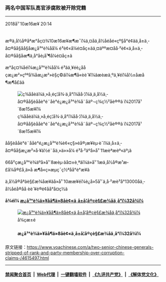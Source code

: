 ### 两名中国军队高官涉腐败被开除党籍
------------------------

<div class="published">
 <span class="date" title="ä¸­å½æ¶é´">
  <time datetime="2018-10-16T20:14:33+08:00">
   2018å¹´10æ16æ¥ 20:14
  </time>
 </span>
</div>
<br/>
<div class="wsw">
 <p>
  æ®ä¸­å½å®åªæ°åç¤¾10æ16æ¥æ¶æ¯ï¼ä¸¤åä¸­å½åéåé«çº§å°é¢ãä¸­å±ä¸­å¤®åå§åå§åæ¿å³°è¾åå¼ é³è¢«å¼é¤åç±ãä¸¤äººæ­¤åå·²è¢«ä¸­å±ä¸­å¤®åå§åæ¶ä¸å°åè¡å¹¶å¼é¤åç±ã
 </p>
 <p>
  æ°åç¤¾åéï¼æ¿å³°è¾åå¼ é³âä¸¥éè¿ååçæ¿æ²»çºªå¾åæ¿æ²»è§ç©âï¼æ¶å«èè´¥ï¼âæèæä¸ºä¸¥éï¼å½±åæå¶æ¶å£âã
 </p>
 <div class="wsw__embed">
  <figure class="media-image js-media-expand">
   <div class="img-wrap">
    <div class="thumb">
     <img alt="ç¾ååèä¼ä¸»å¸­éç¦å¾·ä¸å°ï¼åå·¦ï¼ä¸ä¸­å½ä¸­å¤®åå§èååè°é¨åè°é¿æ¿å³°è¾å¨åäº¬ç­¾ç½²åè®®ã ï¼2017å¹´8æ15æ¥ï¼" src="https://gdb.voanews.com/A3FE292C-CDC0-482B-BD1D-62FF9D9F43D3_cx0_cy6_cw100_w250_r1_s.jpg"/>
    </div>
    <span class="ico ico-fullscreen ico--media-expand ico--rounded">
    </span>
   </div>
   <figcaption>
    <span class="caption">
     ç¾ååèä¼ä¸»å¸­éç¦å¾·ä¸å°ï¼åå·¦ï¼ä¸ä¸­å½ä¸­å¤®åå§èååè°é¨åè°é¿æ¿å³°è¾å¨åäº¬ç­¾ç½²åè®®ã ï¼2017å¹´8æ15æ¥ï¼
    </span>
   </figcaption>
  </figure>
 </div>
 <p>
  åå§èååè°é¨ååè°é¿æ¿å³°è¾è¢«ç§»éå®¡æ¥èµ·è¯ï¼ä¸­å±ä¸­å¤®åå§æ¿æ²»å·¥ä½é¨åä¸»ä»»å¼ é³å·²äºå»å¹´11æèªæèº«äº¡ã
 </p>
 <p>
  66å²çæ¿å³°è¾äºå»å¹´8æèµ·âå¤±è¸ªâï¼ä»å¹´1æä¸­å½å®æ¹æ­£å¼å®£å¸ä»å æ¶å«ç»æµç¯ç½ªåå°è°æ¥ã
 </p>
 <p>
  ä¸­å½å®åªãè§£æ¾åæ¥ãå»å¹´10ææ¥éï¼è¿å»5å¹´ä¸­å·²æè³å°13000åä¸­å½åéå®åå èè´¥é®é¢åå°å¤ç½ã
 </p>
 <p>
  <strong>
   å¾éï¼
   <a class="wsw__a" href="https://www.voachinese.com/a/4203979.html">
    <span class="title">
     æ¿å³°è¾ä»¥åå¶ä»8åè¢«ä¸­å±å¦å®çè§£æ¾åä¸å°ï¼32å¾ï¼
    </span>
   </a>
  </strong>
 </p>
 <div class="wsw__embed">
  <figure class="media-gallery-embed overlay-wrap js-media-expand" data-lbox-gallery="true" data-lbox-gallery-url="/a/4203979.html">
   <a href="https://www.voachinese.com/a/4203979.html" title="æ¿å³°è¾ä»¥åå¶ä»8åè¢«ä¸­å±å¦å®çè§£æ¾åä¸å°ï¼32å¾ï¼">
    <div class="img-wrap">
     <div class="thumb thumb16_9">
      <img alt="æ¿å³°è¾ä»¥åå¶ä»8åè¢«ä¸­å±å¦å®çè§£æ¾åä¸å°ï¼32å¾ï¼" src="https://gdb.voanews.com/0222BDFF-53C4-4258-9B40-B998A88125F7_w250_r1_s.jpg"/>
     </div>
     <span class="ico ico-gallery ico--media-type ico--xl">
     </span>
     <span class="ico ico-gallery ico--media-expand ico--rounded">
     </span>
    </div>
   </a>
   <figcaption class="d-flex flex-wrap overlay-content">
    <span class="label label--media label--inverted m-l-sm">
     å¾çæ±é
    </span>
    <h4 class="title title--media title--inverted m-l-sm">
     æ¿å³°è¾ä»¥åå¶ä»8åè¢«ä¸­å±å¦å®çè§£æ¾åä¸å°ï¼32å¾ï¼
    </h4>
   </figcaption>
   <div>
    <div data-lbox-gallery-item-src="https://gdb.voanews.com/0222BDFF-53C4-4258-9B40-B998A88125F7_w1024_q10_s.jpg" data-lbox-gallery-item-title="2013å¹´4æ22æ¥ï¼ä¸­å½åéæ»åè°é¿æ¿å³°è¾å¨å½é²é¨çåªä½è§é¢ä¼ä¸è®²è¯ã2018å¹´10æ6æ¥ä¼ æ¥æ¶æ¯ï¼ä¸­å±ä¸­å¤®åå§å¼é¤äºæ¿å³°è¾çåç±ï¼åäºæ£å¯æºå³å¯¹æ¿å³°è¾æ¡ä¾¦æ¥ç»ç»ï¼ç§»éå®¡æ¥èµ·è¯ãæ­¤åï¼ä¸­å¤®åå§å·²å¼é¤æ¿å³°è¾åç±ï¼åæ¶å¶ä¸å°åè¡ãä¸­å½å®åªãè§£æ¾åæ¥ã2017å¹´10ææ¥éï¼è¿å»5å¹´ä¸­å·²æè³å°13000åä¸­å½åéå®åå èè´¥åå°å¤ç½ã">
    </div>
    <div data-lbox-gallery-item-src="https://gdb.voanews.com/FCDE427C-5685-4C93-931B-BADCA235405E_w1024_q10_s.jpg" data-lbox-gallery-item-title="2014å¹´1æ13æ¥ï¼ä¸­å½åéæ»æ¿æ²»é¨ä¸»ä»»å¼ é³å¨åäº¬åºå¸­ä¼è®®ã2018å¹´10æ16æ¥æ°åç¤¾æ¥éï¼ä¸­å±ä¸­å¤®åå§å¼é¤å¼ é³åç±ï¼ä¾çºªä¾æ³è¿½ç¼´æ¶æ¡è´¢ç©ãæ­¤åï¼ä¸­å¤®åå§å·²å³å®å¼é¤å¼ é³åç±ï¼åæ¶å¶ä¸å°åè¡ã2016å¹´1æï¼ä»æä»»æ°ç»å»ºçä¸­å¤®åå§æ¿æ²»å·¥ä½é¨ä¸»ä»»ãåæ¥ä»è¢«è°æ¥ã2017å¹´11æ28æ¥ï¼æ°åç¤¾æ¥éï¼ ç»è°æ¥æ ¸å®ï¼å¼ é³ä¸¥éè¿çºªè¿æ³ï¼æ¶å«è¡è´¿åè´¿ãå·¨é¢è´¢äº§æ¥æºä¸æç¯ç½ªãç»ç»ç»å®æï¼å¼ é³æ¥åç»ç»è°è¯æé´ä¸ç´å¨å®¶å±ä½ã2017å¹´11æ23æ¥ä¸åï¼å¼ é³å¨å®¶ä¸­èªç¼¢æ­»äº¡ ã">
    </div>
    <div data-lbox-gallery-item-src="https://gdb.voanews.com/C8AC905C-F56C-4F4F-B632-9B9421B45F74_w1024_q10_s.jpg" data-lbox-gallery-item-title="2017å¹´3æ5æ¥ï¼ä¸­å±ä¸­å¤®åå§æ¿æ²»å·¥ä½é¨ä¸»ä»»å¼ é³ï¼ç¬¬äºæï¼å·¦ï¼ä¸ä¸­å±ä¸­å¤®åå§èååè°é¨åè°é¿æ¿å³°è¾ï¼ç¬¬äºæï¼å³ï¼å¨åäº¬äººå¤§ä¼å åå å¨å½äººå¤§ä¼è®®å¼å¹å¼ãä»ä»¬æ¾ä¸èµ·åå®ï¼ä¸èµ·åå®ï¼ä¸èµ·ä¸¢å®ï¼ç½ªåååå¬å¸ã2018å¹´1æ9æ¥æ°åç¤¾æ¥éï¼&amp;ldquo;æ¥åï¼ç»åä¸­å¤®æ¹åï¼ä¸­åäººæ°å±åå½ä¸­å¤®åäºå§åä¼å§åæ¿å³°è¾ï¼ä¸­å±ä¸­å¤®åäºå§åä¼åå§åãä¸­å¤®åå§èååè°é¨ååè°é¿ï¼å æ¶å«è¡è´¿ãåè´¿ç¯ç½ªï¼è¢«ç§»éåäºæ£å¯æºå³ä¾æ³å¤çã&amp;rdquo; ç±æ­¤æ¥çï¼å½æ¶ä»è¿æ²¡æè¢«å¼é¤ä»æåä¸ä¸ªå¬èååèãå½å±æ²¡æè¯´æ¯å¦å¼é¤äºä»çåç±ï¼èè¿å»å¯¹&amp;ldquo;å¤§èè&amp;rdquo;å¾å¾æ¯åå¼é¤åç±åå¬èåç§»éå¸æ³æºå³çã">
    </div>
    <div data-lbox-gallery-item-src="https://gdb.voanews.com/4FD3197E-75DB-4B3F-82D9-CA0173DC5D29_w1024_q10_s.jpg" data-lbox-gallery-item-title="2012å¹´11æ8æ¥ï¼å¨äººæ°å¤§ä¼å ä¸¾è¡çä¸­å±åå«å¤§å¼å¹å¼ä¸ï¼ç°ä¿®æä¸å°ä¸éå°å¹³çå¿å­éæ´æ¹äº¤è°ãè¿æ¯è¥¿æ¹ä¸å¤§éè®¯ç¤¾å¯ä¸çä¸å¼ ç°ä¿®æç§çãä¸­å½å½é²é¨ç½ç«2016å¹´7æ9æ¥è¡¨ç¤ºï¼ç©ºååæ¿å§ç°ä¿®æå æ¶å«ä¸¥éè¿çºªè¢«ç«æ¡å®¡æ¥ã2016å¹´9æ3æ¥ä¸­å½äººå¤§å¸¸å§ä¼å¬åå®£å¸ç»æ­¢ç°ä¿®æçäººå¤§ä»£è¡¨åäººå¤§å¤äºå§åä¼å¯ä¸»ä»»å§åèå¡ã">
    </div>
    <div data-lbox-gallery-item-src="https://gdb.voanews.com/29298492-9285-4CBA-A331-E6FF5D342D5C_w1024_q10_s.jpg" data-lbox-gallery-item-title="2014å¹´3æ10æ¥ï¼ä¸­å½æ­¦è­¦é¨éå¸ä»¤åçå»ºå¹³å¨åäº¬å¼ä¼ã2016å¹´11æ29æ¥ï¼ä¸­å½å½é²é¨æ°é»åè¨äººæ¨å®åè¯´ï¼çå»ºå¹³å æ¶å«åè´¿ç¯ç½ªï¼è¢«ä¸­å½åäºæ£å¯æºå³ç«æ¡ä¾¦æ¥ãçå»ºå¹³è¢«è®¤ä¸ºæ¯å·²ç»è½é©¬çåä¸­å±ä¸­å¤®æ¿æ³å§ä¹¦è®°å¨æ°¸åº·çäº²ä¿¡ãä»æä»»æ­¦è­¦é¨éå¸ä»¤åæ¶ï¼å¨æ°¸åº·æ¯ä»çç´æ¥ä¸å¸ãçå»ºå¹³ä¹æ¯ä¸­å±&amp;ldquo;åå«å¤§&amp;rdquo;åä¸­å½åè­¦ç³»ç»é¦ä½è½é©¬çç°å½¹ä¸å°ã">
    </div>
    <div data-lbox-gallery-item-src="https://gdb.voanews.com/A766667F-2A48-40E5-8F9A-B0AF5CED3CA8_w1024_q10_s.jpg" data-lbox-gallery-item-title="å¨ä¸­å±åä¹å¤§ä¹åï¼å¨åäº¬çãç ¥ç ºå¥è¿çäºå¹´ãå¤§åæå°±å±éï¼å±ç¤ºäºè¢«æ¥å¤çèè´¥é«å®çç§çï¼è¿è¯´è¿æé¤äºæ¿æ²»éæ£ã å¶ä¸­æå¨æ°¸åº·ï¼èçæ¥ãé­ä¼¯éãå¾æåãå­æ¿æåä»¤è®¡åï¼2017å¹´9æ28æ¥ï¼ãå¶ä¸­é­ä¼¯éåå¾æåå¨éå½¹åæ¯ä¸å°ãæ°äº¬æ¥æ¥éè¯´ï¼æ¿å³°è¾æ¶å¾æåãé­ä¼¯éæ¡ãä¸­å±åå«å¤§ä»¥æ¥ï¼æ ¹æ®å®æ¹å¬å¼æ¶æ¯ï¼ä¸­å±åéè³å°æ7åä¸å°è½é©¬ãä»ä»¬æ¯å¾æåãé­ä¼¯éãç°ä¿®æãçå»ºå¹³ãçåæãå¼ é³åæ¿å³°è¾ãèå¨è¿å»ï¼ä¹æé»æ°¸èåè°¢å¯æ²»ä¸¤ä¸ªä¸å°(ç§çå¨åé¢ï¼è¢«åå¥&amp;ldquo;æå½ªãæ±éåé©å½éå¢æ¡&amp;rdquo;16åä¸»ç¯ãæä»¥è¯´æ¿å³°è¾æ¯å·²ç»è¢«ä¸­å±å½å±å¬å¼å¦å®çç¬¬ä¹ä¸ªè§£æ¾åä¸å°ã">
    </div>
    <div data-lbox-gallery-item-src="https://gdb.voanews.com/32DB1423-A6D5-479B-AD15-F7C89E6D956D_w1024_q10_s.jpg" data-lbox-gallery-item-title='&lt;span class="caption caption--inverted"&gt;è¿å»çåææä»»å½é²å¤§å­¦æ ¡é¿åäººå¤§èå¡æ¶ä¸­å½äººå¤§ç½ä¸å³äºä»çä¿¡æ¯ã2017å¹´2æ23æ¥ï¼ä¸­å½äººå¤§å¸¸å§ä¼éè¿å³äºä¸ªå«ä»£è¡¨çæ¥åï¼ç»æ­¢å½é²å¤§å­¦åæ ¡é¿çåæçäººå¤§ä»£è¡¨èµæ ¼ã æ¥åæ¾ç¤ºï¼çåæå æ¶å«èå¡ç¯ç½ªï¼æåºè¾å»äººå¤§èå¡ã&lt;/span&gt; è¥¿æ¹ä¸å¤§éè®¯ç¤¾å¾çç½ç«æ²¡æçåæçç§çã&lt;/span&gt;'>
    </div>
    <div data-lbox-gallery-item-src="https://gdb.voanews.com/0EDA9177-3A99-47E4-B02A-83E088511ED8_w1024_q10_s.jpg" data-lbox-gallery-item-title="æ¾ç»æä»»ä¸­å½åéæ»åè°é¿çé»æ°¸èå¨1980å¹´11æ29æ¥æ¥åå®¡å¤ãå¨ä¸­å±äº1965å¹´åæ¶åè¡ä¹åï¼ä»æ¯ä¸å°ãä»è¢«çä½æå½ªç&amp;ldquo;åå¤§éå&amp;rdquo;ä¹é¦ï¼åæå½ªè¿ç´¯èå®å°ãå½å±åç»ç¾¤ä¼å­¦ä¹ çæ¹å¤æå½ªéå¢çèµæè¯´ï¼é»æ°¸èå¨æææ¶å¿µè¿ä¸é¦æ¹å¤ç§¦å§ççå¤è¯ï¼æ¾ç¤ºä»ææè°åãé£é¦è¯è¯´&amp;ldquo;ç«¹å¸çæ¶å¸ä¸èï¼å³æ²³ç©ºéç¥é¾å±ãåç°æªå·å±±ä¸ä¹±ï¼åé¡¹åæ¥ä¸è¯»ä¹¦ã&amp;rdquo; è°¢å¯æ²»æ¾ç»åæ¯æ³½ä¸æ¥åé»æ°¸èå¯¹å ä½å°åå¿µè¿æ­¤è¯ï¼æ¯æ³½ä¸é»ä¹æ ¼å¤è­¦è§ï¼ å¨åå·¡ä¸­è¯´ï¼&amp;ldquo;æå°±ä¸ç¸ä¿¡é»æ°¸èå°±è½ææ¥è§£æ¾åï¼è§£æ¾åå°±å¬ä»ä¸ä¸ªäººçï¼æäººè¯´ææ¯ç§¦å§çï¼å¸ææå¿«ç¹æ­»ï¼æ­»äºä»ä»¬å¥½ä¸å°åã&amp;rdquo;">
    </div>
    <div data-lbox-gallery-item-src="https://gdb.voanews.com/B5545747-9B6B-47F2-A725-0B0A23EBC6A6_w1024_q10_s.jpg" data-lbox-gallery-item-title="è°¢å¯æ²»ï¼å¨ä¸­å±äº1965å¹´åæ¶åè¡ä¹åï¼ä»æ¯ä¸å°ãä»å¨æé©æ¶å½è¿å¬å®é¨é¿ï¼å½å¡é¢å¯æ»çï¼åäº¬ååºç¬¬ä¸æ¿å§å¼åäº¬å«æåºç¬¬ä¸æ¿å§ãåäº¬å¸é©å½å§åä¼ä¸»ä»»ãä»å¨æé©ä¸­æ´äººå¤ªå¤èç§¯æ¨çæ·±ãä»å¨1972å¹´çäº¡ï¼1980å¹´è¢«å®ä¸ºæå½ªãæ±éåé©å½éå¢ä¸»ç¯ï¼å¼é¤ä¸­å±åç±ã">
    </div>
    <div data-lbox-gallery-item-src="https://gdb.voanews.com/CB85AE39-8B85-421B-9B93-1D7961F628A7_w1024_q10_s.jpg" data-lbox-gallery-item-title="2017å¹´8æ17æ¥ï¼å¨åäº¬äººæ°å¤§ä¼å ï¼ä¸­å½å½å®¶ä¸»å¸­ä¹ è¿å¹³åä¸­å¤®åå§èååè°é¨åè°é¿æ¿å³°è¾ç­å¾ä¼è§ç¾ååè°é¿èå¸­ä¼è®®ä¸»å¸­éç¦å¾·ãå å¤©åï¼ 8æ26æ¥ï¼æ°çä¸­å¤®åå§èååè°é¨åè°é¿æä½æä¼è§äºåå ç¬¬äºå±&amp;ldquo;é¿ä¸­å·´å¡&amp;rdquo;åå½åéåæåä½åè°æºå¶é«çº§é¢å¯¼äººä¼è®®çå·´åºæ¯å¦éååè°é¿å·´æ°ç¦ãä¸­å½å®æ¹å¨è¿ä¸ªæ¶æ¯éå¯¹å¬ä¼éé²äºæä½æåä»£æ¿å³°è¾ä¹äºï¼èæ²¡æä¸é¨ä¸ºæ­¤åæ¶æ¯ã">
    </div>
    <div data-lbox-gallery-item-src="https://gdb.voanews.com/186DF068-D63A-4C34-9F0C-68D78DFCE1FC_w1024_q10_s.jpg" data-lbox-gallery-item-title="2013å¹´4æ23æ¥ï¼å¨åäº¬äººæ°å¤§ä¼å ï¼ç¾å½åè°é¿èå¸­ä¼è®®ä¸»å¸­éæ®è¥¿åä¸­å½å½å®¶ä¸»å¸­ä¹ è¿å¹³åæ»åè°é¿æ¿å³°è¾è°è¯ã">
    </div>
    <div data-lbox-gallery-item-src="https://gdb.voanews.com/CF7CFB34-4A1C-4E35-B660-D7FC49719BF9_w1024_q10_s.jpg" data-lbox-gallery-item-title="2017å¹´3æ8æ¥ï¼ä¸­å±ä¸­å¤®åå§èååè°é¨åè°é¿æ¿å³°è¾ï¼å³ï¼åä¸­å±ä¸­å¤®åå§æ¿æ²»å·¥ä½é¨ä¸»ä»»å¼ é³ï¼å·¦ï¼å¨åäº¬äººå¤§ä¼å åå å¨å½äººå¤§ä¼è®®ãä»ä»¬å¨2017å¹´8æè¢«åé¤ä¸è¿°èå¡ï¼ä¸¤äººé½æ²¡ææä¸ºä¸­å±åä¹å¤§ä»£è¡¨ï¼èå¶ä»ä¸äºå°è¦éä¼çåå§å§ååé«çº§å°é¢ä»ç¶å¨ä»£è¡¨ååéãè¿æ¯å¼ é³åæ¿å³°è¾çä¸ç¥¥ä¹åãå¨æ¬ç½éåçé®å·è°æ¥ï¼9æ6æ¥ï¼ä¸­ï¼81%çæç¥¨èéæ©äº&amp;ldquo;è¿è¯å®å¤åªå³äºå¶åºäºè¢«æ¥ä¹è¯´ï¼ä»ä»¬å°è¢«æ´è &amp;rdquo; ã">
    </div>
    <div data-lbox-gallery-item-src="https://gdb.voanews.com/9D3CB909-C66D-4860-8543-DB94D5FA15CD_w1024_q10_s.jpg" data-lbox-gallery-item-title="2017å¹´3æ5æ¥ï¼ä¸­å±ä¸­å¤®åå§æ¿æ²»å·¥ä½é¨ä¸»ä»»å¼ é³ï¼ç¬¬ä¸æï¼ä¸­ï¼ä¸ä¸­å±ä¸­å¤®åå§èååè°é¨åè°é¿æ¿å³°è¾ï¼ç¬¬ä¸æï¼å³ï¼å¨åäº¬äººå¤§ä¼å åå å¨å½äººå¤§ä¼è®®å¼å¹å¼ãè´µå·çå§ä¹¦è®°éæå°åå¨ä»ä»¬åé¢ãéæå°è¢«è®¤ä¸ºå±äºä¹ å®¶åï¼åæ¥åä»»éåºå¸å§ä¹¦è®°ï¼æä¸ºåä¹å¤§æ¿æ²»å±å§åãè¿éè¯´åä»»ï¼æ¯å ä¸ºéåºç­åå¤§ç´è¾å¸çå¸å§ä¹¦è®°é½è¿æ¿æ²»å±ã">
    </div>
    <div data-lbox-gallery-item-src="https://gdb.voanews.com/95AB5369-A26B-486B-B0DD-FB3B7612C7BD_w1024_q10_s.jpg" data-lbox-gallery-item-title="2013å¹´3æ16æ¥ï¼ä¸­å½åéæ»åè°é¿æ¿å³°è¾åä¸­å½å½é²é¨é¿å¸¸ä¸å¨å¨äººå¤§ä¼è®®ä¸ãä»ä»¬é½æ¯ä¸­å±åå«å±ä¸­å¤®åå§å§åï¼ä½ä¸æ¯åä¹å±ä¸­å¤®åå§å§åãå¸¸ä¸å¨ç°å¨ä»æ¯å½é²é¨é¿åå½å®¶ä¸­å¤®åå§å§åãèæ¿å³°è¾å¨è¢«éäº¤åäºæ£å¯æºå³ä¹åï¼èå¡åªå©ä¸å½å®¶ä¸­å¤®åå§å§åäºã">
    </div>
    <div data-lbox-gallery-item-src="https://gdb.voanews.com/C768A47E-C7E3-438F-8CA6-8F0C4DE98FEE_w1024_q10_s.jpg" data-lbox-gallery-item-title="2009å¹´10æ1æ¥ï¼åäº¬ä¸¾è¡åºç¥ä¸­åäººæ°å±åå½æç«60å¨å¹´éåµãåäº¬ååºå¸ä»¤åæ¿å³°è¾æ¯æ»ææ¥ãæäºäººè®¤ä¸ºï¼æ¿å³°è¾æ¯è¡é¦æ¶ç±å°ï¼åå°è¡é¦æ¶åéãå¨è¿ä¹åï¼æ¿å³°è¾åä¸ºåäº¬ååºå¸ä»¤ä¹åï¼ ç¾å½å½é²é¨çä¸ä»½åé¨åææåºï¼è§£æ¾åçè¿æ³¢äººäºè°å¨å¯ä»¥è§£éä¸ºä¸­å½å½å®¶ä¸»å¸­è¡é¦æ¶å¨ä¸­å±17å¤§ä¹åå·©åºèªå·±å¨åéçé¢å¯¼å°ä½ã ä¸­å½å®åªäººæ°ç½æ¾æ¥éæ¿å³°è¾2007å¹´è°ä»»åäº¬ååºå¸ä»¤åãé¦åº¦åºä»»å¤§ååºæ­£èæ¶å¹´ä»56å²ï¼æ¯å½æ¶ä¸å¤§ååºå¸ä»¤åæå¹´è½»çä¸ä½ï¼å¹¶æ´å¼ä¸äºåªä½è¯è®ºç§°ä»æ¯&amp;ldquo;åçä¸¾è¶³è½»éçèç¼å°æ&amp;rdquo;ã">
    </div>
    <div data-lbox-gallery-item-src="https://gdb.voanews.com/DF34AFFC-F3DE-4894-8070-A5B57CC08AA8_w1024_q10_s.jpg" data-lbox-gallery-item-title="2017å¹´8æ15æ¥ï¼ä¸­å½ä¸­å¤®åå§èååè°é¨åè°é¿æ¿å³°è¾å¨åäº¬å«ä¸å¤§æ¥¼çå¤§é¢éæ¬¢è¿ç¾ååè°é¿èå¸­ä¼è®®ä¸»å¸­éç¦å¾·ãæ¿å³°è¾å½åè°é¿è³å°ä¸ç´å½å°8æ21æ¥ï¼å¨è¿ä¸å¤©ï¼ä¸­å½å®æ¹æ¶æ¯è¯´&amp;ldquo;åå§èååè°é¨åè°é¿æ¿å³°è¾å¨å«ä¸å¤§æ¥¼ä¼è§æ³°å½æ­¦è£é¨éæé«å¸ä»¤ç´ æè¬ã&amp;rdquo;">
    </div>
    <div data-lbox-gallery-item-src="https://gdb.voanews.com/A3FE292C-CDC0-482B-BD1D-62FF9D9F43D3_w1024_q10_s.jpg" data-lbox-gallery-item-title="ç¾ååèä¼ä¸»å¸­éç¦å¾·ä¸å°ï¼åå·¦ï¼ä¸ä¸­å½ä¸­å¤®åå§èååè°é¨åè°é¿æ¿å³°è¾å¨åäº¬ç­¾ç½²åè®®ã ï¼2017å¹´8æ15æ¥ï¼">
    </div>
    <div data-lbox-gallery-item-src="https://gdb.voanews.com/22503787-0D44-4033-AE26-6866A256BF7D_w1024_q10_s.jpg" data-lbox-gallery-item-title="åäº¬å«ä¸å¤§æ¥¼ï¼2017å¹´8æ15æ¥ï¼ä¸­å½ä¸­å¤®åå§èååè°é¨åè°é¿æ¿å³°è¾åç¾ååè°é¿èå¸­ä¼è®®ä¸»å¸­éç¦å¾·ä¸¾è¡ä¼è°æ¶ï¼åäººå¨å¤é¢ç«å²ã">
    </div>
    <div data-lbox-gallery-item-src="https://gdb.voanews.com/EA500162-DACA-4EA0-A9F7-D4B918DFA4F1_w1024_q10_s.jpg" data-lbox-gallery-item-title="ç¾ååè°é¿èå¸­ä¼è®®ä¸»å¸­éç¦å¾·ä¸ä¸­å½äººæ°è§£æ¾åæ»åè°é¿æ¿å³°è¾å¨åäº¬å«ä¸å¤§æ¥¼ç­¾ç½²åè®®åæ¡æï¼2017å¹´8æ15æ¥ï¼ ãæ¿å³°è¾ä½ä¸ºåä»¤æ¹é¢çé«å®ï¼åå¤å½äººæ¥è§¦çæºä¼è¿è¿å¤äºåæ¿æ¹é¢çé«å®å¼ é³ã">
    </div>
    <div data-lbox-gallery-item-src="https://gdb.voanews.com/CDCBA63B-1C35-41A7-95E9-FA46983D850B_w1024_q10_s.jpg" data-lbox-gallery-item-title="2017å¹´6æ21æ¥å¨åçé¡¿çç¾å½å½å¡é¢ä¸¾è¡çç¾ä¸­å¤äº¤ä¸å®å¨å¯¹è¯ä¸­ï¼ç¾å½å½å¡å¿é·åæ¯·èåæ£®ãå½é²é¨é¿é©¬èæ¯ç­äººä¸æ¿å³°è¾åä¸­å½å½å¡å§åæ¨æ´ç¯ªç­äººä¼è°ã">
    </div>
    <div data-lbox-gallery-item-src="https://gdb.voanews.com/0B57D4BA-DF01-4FE9-A82D-BF754914FBDD_w1024_q10_s.jpg" data-lbox-gallery-item-title="2017å¹´4æ6æ¥ï¼ ä½ç½éè¾¾å·æµ·æ¹åºå­æ¬¢è¿ä¹ è¿å¹³ä¸è¡çæå®´ä¸ï¼å·æ®æ»ç»çå¥³å©¿åºä»çº³ãå¥³å¿ä¼ä¸å¡åä¸­å½åå§èååè°é¨åè°é¿æ¿å³°è¾ã">
    </div>
    <div data-lbox-gallery-item-src="https://gdb.voanews.com/5C218848-12DC-49DC-AF7E-60F825061916_w1024_q10_s.jpg" data-lbox-gallery-item-title="ç¾å½æ»ç»å·æ®åå®¶äººãé«çº§é¡¾é®åä¸­å½å½å®¶ä¸»å¸­ä¹ è¿å¹³åéè¡äººåå¨ä½ç½éè¾¾å·æµ·æ¹åºå­çæå®´ä¸(2017å¹´4æ6æ¥)ãä»å¾çä¸çï¼ä¸¤ä½åé¦å¨äº¤è°ï¼åºä»çº³åå½­ä¸½åªå¨äº¤è°ï¼ä¼ä¸å¡åæ¿å³°è¾å¨äº¤è°ã
">
    </div>
    <div data-lbox-gallery-item-src="https://gdb.voanews.com/EB186BCA-148F-48A5-8069-298D02842D68_w1024_q10_s.jpg" data-lbox-gallery-item-title="ç¾å½æ»ç»å·æ®åå¶æä¸é«å®åä¸­å½ä¸»å¸­ä¹ è¿å¹³åå¶æä¸é«å®å¨æµ·æ¹åºå­ä¸¾è¡åè¾¹ä¼è°(2017å¹´4æ7æ¥)ãæ¿å³°è¾å¨åºï¼åå¨æ æä¹¦æè¾¹ã">
    </div>
    <div data-lbox-gallery-item-src="https://gdb.voanews.com/3ED95ECE-02B8-4366-B589-D17722C77B5E_w1024_q10_s.jpg" data-lbox-gallery-item-title="2015å¹´3æ11æ¥ï¼æ¥æ¬è£çç¾å½æµ·åä¸å°åéæ¯(å·¦)å¨åäº¬å«ä¸å¤§æ¥¼ä¼è§ä¸­å½åéæ»åè°é¿æ¿å³°è¾å°å(ä¸­)ã">
    </div>
    <div data-lbox-gallery-item-src="https://gdb.voanews.com/98BF72B1-AC18-44DD-B091-F4299FD52B92_w1024_q10_s.jpg" data-lbox-gallery-item-title="2014å¹´5æ14æ¥ä¸­å½åéæ»åè°é¿æ¿å³°è¾å¨ç¾å½å½é²å¤§å­¦çæ¬¢è¿ä»ªå¼ä¸åç¾å½éååä¹éäººåäº¤è°ï¼ç¾å½å½é²é¨ç§çï¼">
    </div>
    <div data-lbox-gallery-item-src="https://gdb.voanews.com/4CE3657F-D9B7-44F6-96DB-C086C265BA6D_w1024_q10_s.jpg" data-lbox-gallery-item-title="2014å¹´5æ14æ¥ï¼äºè§å¤§æ¥¼å¤é¢ï¼ç¾å½éåä¸å°, åè°é¿èå¸­ä¼è®®ä¸»å¸­éæ®è¥¿åä¸­å½äººæ°è§£æ¾åæ»åè°é¿æ¿å³°è¾å¨æ¬¢è¿æ¿å³°è¾çä»ªå¼å¼å§åã(ç¾å½å½é²é¨ç§ç)">
    </div>
    <div data-lbox-gallery-item-src="https://gdb.voanews.com/E0D701FE-A3BD-4EA2-82A8-4422450D402B_w1024_q10_s.jpg" data-lbox-gallery-item-title="2014å¹´5æ15æ¥ä¸­å½åéæ»åè°é¿æ¿å³°è¾ä¸ç¾ååè°é¿èå¸­ä¼è®®ä¸»å¸­éæ®è¥¿å°åå¨äºè§å¤§æ¥¼ä¸¾è¡èåè®°èä¼">
    </div>
    <div data-lbox-gallery-item-src="https://gdb.voanews.com/AA57DC52-4244-4220-8F7A-3D50255A8CF8_w1024_q10_s.jpg" data-lbox-gallery-item-title="2014å¹´5æ14æ¥åçé¡¿ç¹åºå½å®¶æäºå­¦é¢ï¼ç¾å½éåå°å, åè°é¿èå¸­ä¼è®®ä¸»å¸­ç»æ®è¥¿åä¸­å½äººæ°è§£æ¾åæ»åè°é¿æ¿å³°è¾å¨æ¬¢è¿éä¼ä¸æ¡æãç»æ®è¥¿åä»çä¸­å½åè¡ç»§ç»­è®¨è®ºå¦ä½æ¹åç¾ä¸­åäºçå³ç³»ã(å½é²é¨ç§ç)">
    </div>
    <div data-lbox-gallery-item-src="https://gdb.voanews.com/4E7202EB-954A-4FA8-B905-8DC0B458878C_w1024_q10_s.png" data-lbox-gallery-item-title="å¨è¿å¼ æ§ç§çä¸ï¼æ¶ä»»ä¸­å½åéæ»åè°é¿çæ¿å³°è¾åé¿å¯æ±ãå·´åºæ¯å¦çå°é¢ä»¬ç©¿çè¿·å½©æåå¨ä¸èµ·ã">
    </div>
    <div data-lbox-gallery-item-src="https://gdb.voanews.com/D88EFF02-D22A-4C6F-B031-5C4DDEA67FAC_w1024_q10_s.jpg" data-lbox-gallery-item-title="2013å¹´4æ22æ¥ï¼å¨åäº¬å«ä¸å¤§æ¥¼æ¬¢è¿ç¾å½åè°é¿èå¸­ä¼è®®ä¸»å¸­éæ®è¥¿çä»ªå¼ä¸ï¼ä»åä¸­å½åè°é¿æ¿å³°è¾æ£éä»ªä»éã">
    </div>
    <div data-lbox-gallery-item-src="https://gdb.voanews.com/85E3003B-9B15-4FA3-9999-35F833D86A4C_w1024_q10_s.jpg" data-lbox-gallery-item-title="2013å¹´4æ22æ¥ï¼å¨åäº¬å«ä¸å¤§æ¥¼æ¬¢è¿ç¾å½åè°é¿èå¸­ä¼è®®ä¸»å¸­éæ®è¥¿çä»ªå¼ä¸ï¼ä»åä¸­å½åè°é¿æ¿å³°è¾æ£éä»ªä»éã">
    </div>
    <div data-lbox-gallery-item-src="https://gdb.voanews.com/9007A7A3-A015-4A38-8DC4-F018BC86EFFF_w1024_q10_s.jpg" data-lbox-gallery-item-title="2013å¹´4æ22æ¥ï¼å¨åäº¬å«ä¸å¤§æ¥¼ï¼ç¾å½åè°é¿èå¸­ä¼è®®ä¸»å¸­éæ®è¥¿åä¸­å½åéæ»åè°é¿æ¿å³°è¾å¨åªä½è§é¢ä¼ä¸ã">
    </div>
   </div>
  </figure>
 </div>
 <p>
 </p>
</div>

原文链接：https://www.voachinese.com/a/two-senior-chinese-generals-stripped-of-rank-and-party-membership-over-corruption-claims-/4615497.html


------------------------
#### [禁闻聚合首页](https://github.com/gfw-breaker/banned-news/blob/master/README.md) &nbsp;|&nbsp; [Web代理](https://github.com/gfw-breaker/open-proxy/blob/master/README.md) &nbsp;|&nbsp;  [一键翻墙软件](https://github.com/gfw-breaker/nogfw/blob/master/README.md) &nbsp;|&nbsp; [《九评共产党》](https://github.com/gfw-breaker/9ping.md/blob/master/README.md#九评之一评共产党是什么) &nbsp;|&nbsp; [《解体党文化》](https://github.com/gfw-breaker/jtdwh.md/blob/master/README.md#绪论)